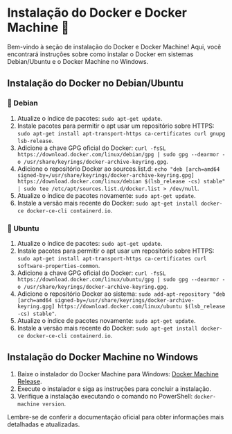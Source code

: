# Instalação do Docker e Docker Machine 🐳

Bem-vindo à seção de instalação do Docker e Docker Machine! Aqui, você encontrará instruções sobre como instalar o Docker em sistemas Debian/Ubuntu e o Docker Machine no Windows.

## Instalação do Docker no Debian/Ubuntu

### 🐧 Debian
1. Atualize o índice de pacotes: `sudo apt-get update`.
2. Instale pacotes para permitir o apt usar um repositório sobre HTTPS: `sudo apt-get install apt-transport-https ca-certificates curl gnupg lsb-release`.
3. Adicione a chave GPG oficial do Docker: `curl -fsSL https://download.docker.com/linux/debian/gpg | sudo gpg --dearmor -o /usr/share/keyrings/docker-archive-keyring.gpg`.
4. Adicione o repositório Docker ao sources.list.d: `echo "deb [arch=amd64 signed-by=/usr/share/keyrings/docker-archive-keyring.gpg] https://download.docker.com/linux/debian $(lsb_release -cs) stable" | sudo tee /etc/apt/sources.list.d/docker.list > /dev/null`.
5. Atualize o índice de pacotes novamente: `sudo apt-get update`.
6. Instale a versão mais recente do Docker: `sudo apt-get install docker-ce docker-ce-cli containerd.io`.

### 🐧 Ubuntu
1. Atualize o índice de pacotes: `sudo apt-get update`.
2. Instale pacotes para permitir o apt usar um repositório sobre HTTPS: `sudo apt-get install apt-transport-https ca-certificates curl software-properties-common`.
3. Adicione a chave GPG oficial do Docker: `curl -fsSL https://download.docker.com/linux/ubuntu/gpg | sudo gpg --dearmor -o /usr/share/keyrings/docker-archive-keyring.gpg`.
4. Adicione o repositório Docker ao sistema: `sudo add-apt-repository "deb [arch=amd64 signed-by=/usr/share/keyrings/docker-archive-keyring.gpg] https://download.docker.com/linux/ubuntu $(lsb_release -cs) stable"`.
5. Atualize o índice de pacotes novamente: `sudo apt-get update`.
6. Instale a versão mais recente do Docker: `sudo apt-get install docker-ce docker-ce-cli containerd.io`.

## Instalação do Docker Machine no Windows

1. Baixe o instalador do Docker Machine para Windows: [Docker Machine Release](https://github.com/docker/machine/releases).
2. Execute o instalador e siga as instruções para concluir a instalação.
3. Verifique a instalação executando o comando no PowerShell: `docker-machine version`.

Lembre-se de conferir a documentação oficial para obter informações mais detalhadas e atualizadas.

